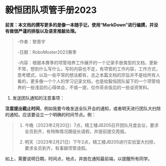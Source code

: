 # 毅恒团队项管手册2023

**前言：本文档的撰写更多的是像一本随手记，使用“MarkDown”进行编撰，并没有做很严谨的排版以及语言推敲处理。**

> -作者：黎晋宇
> 
> -日期：RoboMoster2023赛季
> 
> -内容：根据本赛季的项管培养工作展开的一个记录手册类型的文档，更新不常，想到什么写什么，写的内容也不定，有项管的工作内容，工作方式，思考模式，以及一些平常的想法都有，总之本篇文档的宗旨并不是给所有人看的，更多像一个个人的学习记录文档，也是给毅恒团队留下的一个项管培养的一些浅显的心得体会，不值一提，仅作茶余饭后的一些谈资笑料。

1. 发送团队通知的注意事项：

**注意提出截止时间**，例如我要今晚发送全队开会的通知，或者明天进行团队大扫除的通知。应该要设立一个明确的时间节点。例：
>1. 今晚（2023年2月20日）7点，精工楼JB205召开团队月度会议，要求全员到齐，有特殊情况跟组长请假，并提前提交周报。
>
>2. 明天（2023年2月21日）下午2点，精工楼JB205进行实验室大扫除，要求全员到齐，有事跟项管请假。

如上，需要说明日期，时间点，地点，并放在通知最前端，以提醒所有同学。
